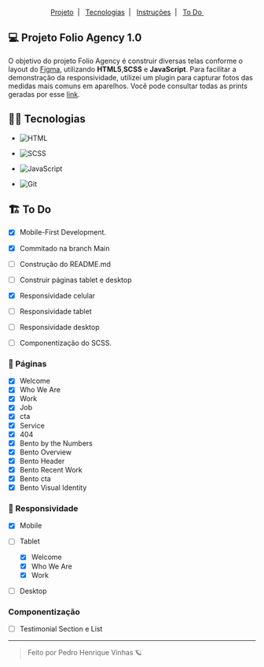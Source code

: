 
<p align="center">
  <a href="#-Projeto-Onboarding"> Projeto</a>&nbsp;&nbsp;|&nbsp;&nbsp;
  <a href="#-Tecnologias">  Tecnologias</a>&nbsp;&nbsp;|&nbsp;&nbsp;
  <a href="#-Instruções">  Instruções</a>&nbsp;&nbsp;|&nbsp;&nbsp;
  <a href="#-To-Do">  To Do </a>&nbsp;&nbsp;&nbsp;&nbsp;&nbsp;
</p>

## 💻 Projeto Folio Agency 1.0
O objetivo do projeto Folio Agency é construir diversas telas conforme o layout do [Figma](https://www.figma.com/file/SB6I496lrUWjhHFYLpbhiZ/Folio-Agency-1.0-(Community)-(Copy)?node-id=0%3A695), utilizando **HTML5**,**SCSS** e **JavaScript**. Para facilitar a demonstração da responsividade, utilizei um plugin para capturar fotos das medidas mais comuns em aparelhos. Você pode consultar todas as prints geradas por esse [link](./.github).

## 👩‍💻 Tecnologias
- ![HTML](https://img.shields.io/badge/HTML5-E34F26?style=for-the-badge&logo=html5&logoColor=white)

- ![SCSS](https://img.shields.io/badge/Sass-CC6699?style=for-the-badge&logo=sass&logoColor=white)

- ![JavaScript](https://img.shields.io/badge/JavaScript-F7DF1E?style=for-the-badge&logo=javascript&logoColor=black)

- ![Git](https://img.shields.io/badge/GIT-E44C30?style=for-the-badge&logo=git&logoColor=white)

## 🏗 To Do
- [X] Mobile-First Development.
- [X] Commitado na branch Main
- [ ] Construção do README.md 
- [ ] Construir páginas tablet e desktop
- [X] Responsividade celular
- [ ] Responsividade tablet 
- [ ] Responsividade desktop
- [ ] Componentização do SCSS.


### 🔖 Páginas 
- [X] Welcome
- [X] Who We Are
- [X] Work
- [X] Job
- [X] cta
- [X] Service
- [X] 404
- [X] Bento by the Numbers
- [X] Bento Overview
- [X] Bento Header
- [X] Bento Recent Work
- [X] Bento cta
- [X] Bento Visual Identity

### 📱 Responsividade
- [X] Mobile
- [ ] Tablet
    - [X] Welcome
    - [X] Who We Are 
    - [X] Work       
- [ ] Desktop


### Componentização
- [ ] Testimonial Section e List

---

<blockquote> Feito por Pedro Henrique Vinhas 🪐 </blockquote>